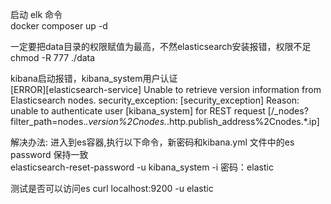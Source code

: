 启动 elk 命令  
docker composer up -d 

一定要把data目录的权限赋值为最高，不然elasticsearch安装报错，权限不足
chmod -R 777 ./data

kibana启动报错，kibana_system用户认证  
[ERROR][elasticsearch-service] Unable to retrieve version information from Elasticsearch nodes. security_exception: [security_exception] Reason: unable to authenticate user [kibana_system] for REST request [/_nodes?filter_path=nodes.*.version%2Cnodes.*.http.publish_address%2Cnodes.*.ip]

解决办法:
进入到es容器,执行以下命令，新密码和kibana.yml 文件中的es password 保持一致  
elasticsearch-reset-password -u kibana_system -i
密码：elastic

测试是否可以访问es
curl localhost:9200 -u elastic
